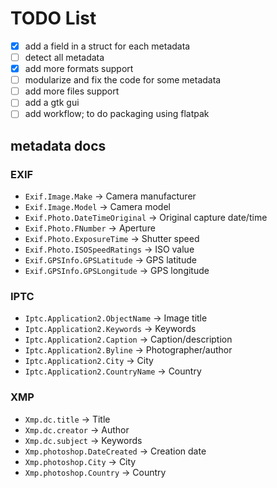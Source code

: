 # TODO List

- [x] add a field in a struct for each metadata
- [ ] detect all metadata
- [x] add more formats support
- [ ] modularize and fix the code for some metadata
- [ ] add more files support
- [ ] add a gtk gui
- [ ] add workflow; to do packaging using flatpak

## metadata docs

### EXIF
- `Exif.Image.Make` → Camera manufacturer
- `Exif.Image.Model` → Camera model
- `Exif.Photo.DateTimeOriginal` → Original capture date/time
- `Exif.Photo.FNumber` → Aperture
- `Exif.Photo.ExposureTime` → Shutter speed
- `Exif.Photo.ISOSpeedRatings` → ISO value
- `Exif.GPSInfo.GPSLatitude` → GPS latitude
- `Exif.GPSInfo.GPSLongitude` → GPS longitude

### IPTC
- `Iptc.Application2.ObjectName` → Image title
- `Iptc.Application2.Keywords` → Keywords
- `Iptc.Application2.Caption` → Caption/description
- `Iptc.Application2.Byline` → Photographer/author
- `Iptc.Application2.City` → City
- `Iptc.Application2.CountryName` → Country

### XMP
- `Xmp.dc.title` → Title
- `Xmp.dc.creator` → Author
- `Xmp.dc.subject` → Keywords
- `Xmp.photoshop.DateCreated` → Creation date
- `Xmp.photoshop.City` → City
- `Xmp.photoshop.Country` → Country
